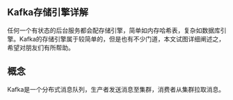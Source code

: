 Kafka存储引擎详解
---
任何一个有状态的后台服务都会配存储引擎，简单如内存哈希表，复杂如数据库引擎。Kafka的存储引擎属于较简单的，但是也有不少门道，本文试图详细阐述之，希望对朋友们有所帮助。

## 概念

Kafka是一个分布式消息队列，生产者发送消息至集群，消费者从集群拉取消息。
